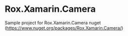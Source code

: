 # Rox.Xamarin.Camera
Sample project for Rox.Xamarin.Camera nuget (https://www.nuget.org/packages/Rox.Xamarin.Camera/)
